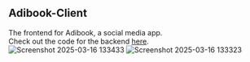 ## Adibook-Client
The frontend for Adibook, a social media app.      
Check out the code for the backend [here](https://github.com/SuperShivam5000/adibook-api).
![Screenshot 2025-03-16 133433](https://github.com/user-attachments/assets/f994cd23-8d05-4b88-a6ad-42f7a8208ab2)
![Screenshot 2025-03-16 133323](https://github.com/user-attachments/assets/e5e367ff-27cc-4bb7-898c-911dc14f7854)
